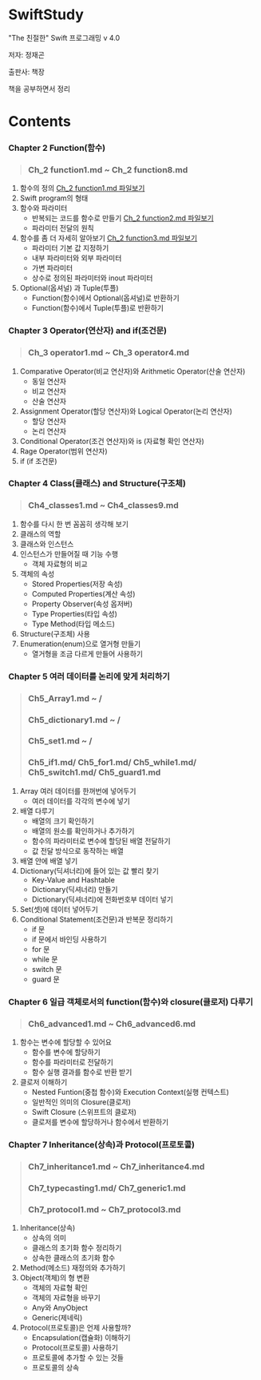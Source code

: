 # SwiftStudy
"The 친절한" Swift 프로그래밍 v 4.0 

저자: 정재곤

출판사: 책장

책을 공부하면서 정리


# Contents

### Chapter 2 Function(함수) 

> ### Ch_2 function1.md ~ Ch_2 function8.md

1. 함수의 정의   [Ch_2 function1.md 파일보기](https://github.com/ChunsuKim/SwiftStudy/blob/master/Ch2_function1.md)
2. Swift program의 형태
3. 함수와 파라미터
   - 반복되는 코드를 함수로 만들기   [Ch_2 function2.md 파일보기](https://github.com/ChunsuKim/SwiftStudy/blob/master/Ch2_function2.md)
   - 파라미터 전달의 원칙
4. 함수를 좀 더 자세히 알아보기     [Ch_2 function3.md 파일보기](https://github.com/ChunsuKim/SwiftStudy/blob/master/Ch2_function3.md)
   - 파라미터 기본 값 지정하기
   - 내부 파라미터와 외부 파라미터
   - 가변 파라미터
   - 상수로 정의된 파라미터와 inout 파라미터
5. Optional(옵셔널) 과 Tuple(투플)
   - Function(함수)에서 Optional(옵셔널)로 반환하기
   - Function(함수)에서 Tuple(투플)로 반환하기



### Chapter 3 Operator(연산자) and if(조건문) 

> ### Ch_3 operator1.md ~ Ch_3 operator4.md

1. Comparative Operator(비교 연산자)와 Arithmetic Operator(산술 연산자)
   - 동일 연산자
   - 비교 연산자
   - 산술 연산자
2. Assignment Operator(할당 연산자)와 Logical Operator(논리 연산자)
   - 할당 연산자
   - 논리 연산자
3. Conditional Operator(조건 연산자)와 is (자료형 확인 연산자)
4. Rage Operator(범위 연산자)
5. if (if 조건문)



### Chapter 4 Class(클래스) and Structure(구조체)

> ### Ch4_classes1.md ~ Ch4_classes9.md

1. 함수를 다시 한 번 꼼꼼히 생각해 보기
2. 클래스의 역할
3. 클래스와 인스턴스
4. 인스턴스가 만들어질 때 기능 수행
   - 객체 자료형의 비교
5. 객체의 속성
   - Stored Properties(저장 속성)
   - Computed Properties(계산 속성)
   - Property Observer(속성 옵저버)
   - Type Properties(타입 속성)
   - Type Method(타입 메소드)
6. Structure(구조체) 사용
7. Enumeration(enum)으로 열거형 만들기
   - 열거형을 조금 다르게 만들어 사용하기



### Chapter 5 여러 데이터를 논리에 맞게 처리하기

> ### Ch5_Array1.md ~ / 
>
> ### Ch5_dictionary1.md ~ / 
>
> ### Ch5_set1.md ~ / 
>
> ### Ch5_if1.md/ Ch5_for1.md/ Ch5_while1.md/ Ch5_switch1.md/ Ch5_guard1.md

1. Array 여러 데이터를 한꺼번에 넣어두기
   - 여러 데이터를 각각의 변수에 넣기
2. 배열 다루기
   - 배열의 크기 확인하기
   - 배열의 원소를 확인하거나 추가하기
   - 함수의 파라미터로 변수에 할당된 배열 전달하기
   - 값 전달 방식으로 동작하는 배열
3. 배열 안에 배열 넣기
4. Dictionary(딕셔너리)에 들어 있는 값 빨리 찾기
   - Key-Value and Hashtable
   - Dictionary(딕셔너리) 만들기
   - Dictionary(딕셔너리)에 전화번호부 데이터 넣기
5. Set(셋)에 데이터 넣어두기
6. Conditional Statement(조건문)과 반복문 정리하기
   - if 문
   - if 문에서 바인딩 사용하기
   - for 문
   - while 문
   - switch 문
   - guard 문



### Chapter 6 일급 객체로서의 function(함수)와 closure(클로저) 다루기 

> ### Ch6_advanced1.md ~ Ch6_advanced6.md

1. 함수는 변수에 할당할 수 있어요
   - 함수를 변수에 할당하기
   - 함수를 파라미터로 전달하기
   - 함수 실행 결과를 함수로 반환 받기
2. 클로저 이해하기
   - Nested Funtion(중첩 함수)와 Execution Context(실행 컨텍스트)
   - 일반적인 의미의 Closure(클로저)
   - Swift Closure (스위프트의 클로저)
   - 클로저를 변수에 할당하거나 함수에서 반환하기



### Chapter 7 Inheritance(상속)과 Protocol(프로토콜) 

> ### Ch7_inheritance1.md ~ Ch7_inheritance4.md 
>
> ### Ch7_typecasting1.md/ Ch7_generic1.md 
>
> ### Ch7_protocol1.md ~ Ch7_protocol3.md

1. Inheritance(상속)
   - 상속의 의미
   - 클래스의 초기화 함수 정리하기
   - 상속한 클래스의 초기화 함수
2. Method(메소드) 재정의와 추가하기
3. Object(객체)의 형 변환
   - 객체의 자료형 확인
   - 객체의 자료형을 바꾸기
   - Any와 AnyObject
   - Generic(제네릭)
4. Protocol(프로토콜)은 언제 사용할까?
   - Encapsulation(캡슐화) 이해하기
   - Protocol(프로토콜) 사용하기
   - 프로토콜에 추가할 수 있는 것들
   - 프로토콜의 상속







